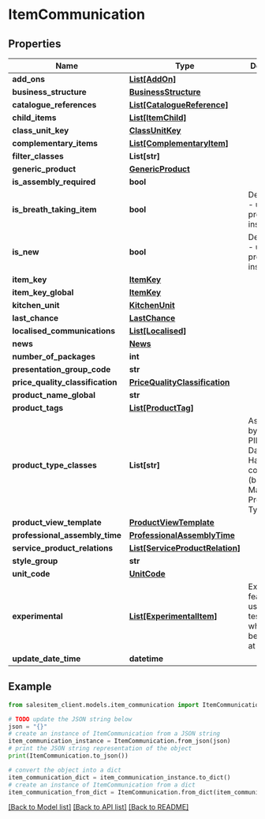 # ItemCommunication


## Properties

Name | Type | Description | Notes
------------ | ------------- | ------------- | -------------
**add_ons** | [**List[AddOn]**](AddOn.md) |  | [optional] 
**business_structure** | [**BusinessStructure**](BusinessStructure.md) |  | [optional] 
**catalogue_references** | [**List[CatalogueReference]**](CatalogueReference.md) |  | [optional] 
**child_items** | [**List[ItemChild]**](ItemChild.md) |  | [optional] 
**class_unit_key** | [**ClassUnitKey**](ClassUnitKey.md) |  | [optional] 
**complementary_items** | [**List[ComplementaryItem]**](ComplementaryItem.md) |  | [optional] 
**filter_classes** | **List[str]** |  | [optional] 
**generic_product** | [**GenericProduct**](GenericProduct.md) |  | [optional] 
**is_assembly_required** | **bool** |  | [optional] 
**is_breath_taking_item** | **bool** | Deprecated - use productTags instead | [optional] [default to True]
**is_new** | **bool** | Deprecated - use productTags instead | [optional] 
**item_key** | [**ItemKey**](ItemKey.md) |  | [optional] 
**item_key_global** | [**ItemKey**](ItemKey.md) |  | [optional] 
**kitchen_unit** | [**KitchenUnit**](KitchenUnit.md) |  | [optional] 
**last_chance** | [**LastChance**](LastChance.md) |  | [optional] 
**localised_communications** | [**List[Localised]**](Localised.md) |  | [optional] 
**news** | [**News**](News.md) |  | [optional] 
**number_of_packages** | **int** |  | [optional] 
**presentation_group_code** | **str** |  | [optional] 
**price_quality_classification** | [**PriceQualityClassification**](PriceQualityClassification.md) |  | [optional] 
**product_name_global** | **str** |  | [optional] 
**product_tags** | [**List[ProductTag]**](ProductTag.md) |  | [optional] 
**product_type_classes** | **List[str]** | As defined by the Retail PIM Product Data Harmonizer component (based on Main Product Type) | [optional] 
**product_view_template** | [**ProductViewTemplate**](ProductViewTemplate.md) |  | [optional] 
**professional_assembly_time** | [**ProfessionalAssemblyTime**](ProfessionalAssemblyTime.md) |  | [optional] 
**service_product_relations** | [**List[ServiceProductRelation]**](ServiceProductRelation.md) |  | [optional] 
**style_group** | **str** |  | [optional] 
**unit_code** | [**UnitCode**](UnitCode.md) |  | [optional] 
**experimental** | [**List[ExperimentalItem]**](ExperimentalItem.md) | Experimental features used for testing which can be removed at any time. | [optional] 
**update_date_time** | **datetime** |  | [optional] 

## Example

```python
from salesitem_client.models.item_communication import ItemCommunication

# TODO update the JSON string below
json = "{}"
# create an instance of ItemCommunication from a JSON string
item_communication_instance = ItemCommunication.from_json(json)
# print the JSON string representation of the object
print(ItemCommunication.to_json())

# convert the object into a dict
item_communication_dict = item_communication_instance.to_dict()
# create an instance of ItemCommunication from a dict
item_communication_from_dict = ItemCommunication.from_dict(item_communication_dict)
```
[[Back to Model list]](../README.md#documentation-for-models) [[Back to API list]](../README.md#documentation-for-api-endpoints) [[Back to README]](../README.md)


